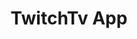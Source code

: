 ---
title: TwitchTv App
desc: A web app with basic implementation of Twitch.tv API
techs:
    - html
    - css
    - less
    - javascript
    - jquery
    - materialize
    - twitch-tv-api
source: https://github.com/cod3rguy/twitchtv-app/
demo: http://lab.coderguy.tech/twitchtv-app/
---